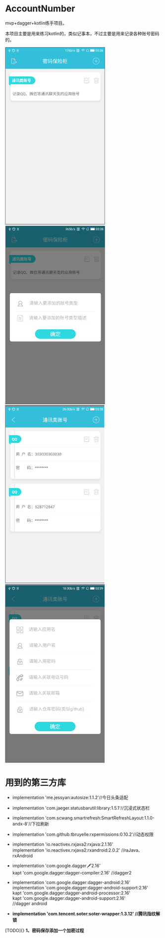 # AccountNumber
mvp+dagger+kotlin练手项目。

本项目主要是用来练习kotlin的，类似记事本，不过主要是用来记录各种账号密码的。

![](https://github.com/T-bright/AccountNumber/blob/master/pic/a.png)
![](https://github.com/T-bright/AccountNumber/blob/master/pic/b.png)
![](https://github.com/T-bright/AccountNumber/blob/master/pic/c.png)
![](https://github.com/T-bright/AccountNumber/blob/master/pic/d.png)


# 用到的第三方库
- implementation 'me.jessyan:autosize:1.1.2'//今日头条适配
- implementation 'com.jaeger.statusbarutil:library:1.5.1'//沉浸式状态栏
- implementation 'com.scwang.smartrefresh:SmartRefreshLayout:1.1.0-andx-8'//下拉刷新
- implementation 'com.github.tbruyelle:rxpermissions:0.10.2'//动态权限
- implementation 'io.reactivex.rxjava2:rxjava:2.1.16' </br>
  implementation 'io.reactivex.rxjava2:rxandroid:2.0.2'  //raJava、rxAndroid
- implementation 'com.google.dagger:dagger:2.16'</br>
  kapt 'com.google.dagger:dagger-compiler:2.16'  //dagger2
  
- implementation 'com.google.dagger:dagger-android:2.16' </br>
  implementation 'com.google.dagger:dagger-android-support:2.16' </br>
  kapt 'com.google.dagger:dagger-android-processor:2.16' </br>
  kapt 'com.google.dagger:dagger-android-support:2.16'  </br>  //dagger android

- **implementation 'com.tencent.soter:soter-wrapper:1.3.12'  //腾讯指纹解锁**


[TODO]{}
**1、密码保存添加一个加密过程**
